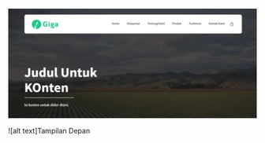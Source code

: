 ![alt text](https://github.com/FadlyKnight/tokonline/blob/master/public/ss-readme/laman-depan.JPG)

![alt text]Tampilan Depan
